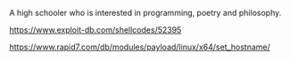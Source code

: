 A high schooler who is interested in programming, poetry and philosophy.

https://www.exploit-db.com/shellcodes/52395

https://www.rapid7.com/db/modules/payload/linux/x64/set_hostname/
